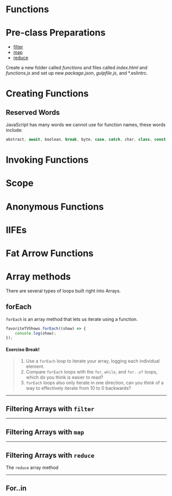 # Functions

# Pre-class Preparations

* [filter](https://developer.mozilla.org/en-US/docs/Web/JavaScript/Reference/Global_Objects/Array/filter)
* [map](https://developer.mozilla.org/en-US/docs/Web/JavaScript/Reference/Global_Objects/Array/map)
* [reduce](https://developer.mozilla.org/en-US/docs/Web/JavaScript/Reference/Global_Objects/Array/reduce)

Create a new folder called *functions* and files called *index.html* and *functions.js* and set up new *package.json*, *gulpfile.js*, and *.eslintrc.

# Creating Functions

## Reserved Words

JavaScript has many words we cannot use for function names, these words include:

```javascript
abstract, await, boolean, break, byte, case, catch, char, class, const, continue, debugger, default, delete, do, double, else, enum, export, extends, final, finally, float, for, function, goto, if, implements, import, in, instanceof, int, interface, let, long, native, new, package, private, protected, public, return, short, static, super, switch, synchronized, this, throw, transient, try, typeof, var, void, volatile, while, with, yield
```

# Invoking Functions

# Scope

# Anonymous Functions

# IIFEs

# Fat Arrow Functions

# Array methods

There are several types of loops built right into Arrays.

## forEach

`forEach` is an array method that lets us iterate using a function.

```javascript
favoriteTVShows.forEach((show) => {
    console.log(show);
});
```

#### Exercise Break!

> 1. Use a `forEach` loop to iterate your array, logging each individual element.
> 1. Compare `forEach` loops with the `for`, `while`, and `for..of` loops, which do you think is easier to read?
> 1. `forEach` loops also only iterate in one direction, can you think of a way to effectively iterate from 10 to 0 backwards?

---

## Filtering Arrays with `filter`

---

## Filtering Arrays with `map`

---

## Filtering Arrays with `reduce`

The `reduce` array method 

---

## For..in
